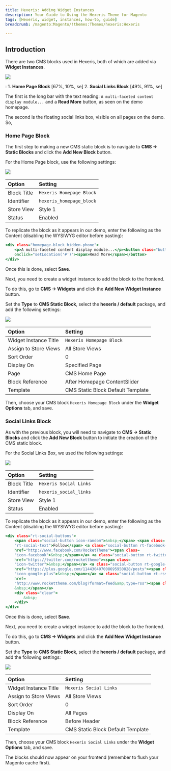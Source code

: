 ```yaml
---
title: Hexeris: Adding Widget Instances
description: Your Guide to Using the Hexeris Theme for Magento
tags: [Hexeris, widget, instances, how-to, guide]
breadcrumb: /magento:Magento/!themes:Themes/hexeris:Hexeris

---
```


Introduction
-----

There are two CMS blocks used in Hexeris, both of which are added via **Widget Instances**. 

![][demo_1]

:   1. **Home Page Block** [67%, 10%, se]
    2. **Social Links Block** [49%, 91%, se]

The first is the long bar with the text reading: `A multi-faceted content display module...` and a **Read More** button, as seen on the demo homepage. 

The second is the floating social links box, visible on all pages on the demo. So, 

### Home Page Block

The first step to making a new CMS static block is to navigate to **CMS -> Static Blocks** and click the **Add New Block** button.

For the Home Page block, use the following settings:

![][widget_1]

| Option      | Setting                  |  
| :---------- | :----------------------- |  
| Block Title | `Hexeris Homepage Block` |  
| Identifier  | `hexeris_homepage_block` |  
| Store View  | Style 1                  |  
| Status      | Enabled                  |  


To replicate the block as it appears in our demo, enter the following as the Content (disabling the WYSIWYG editor before pasting):

~~~ .html
<div class="homepage-block hidden-phone">
    <p>A multi-faceted content display module...</p><button class="button"
    onclick="setLocation('#')"><span>Read More</span></button>
</div>
~~~

Once this is done, select **Save**.

Next, you need to create a widget instance to add the block to the frontend. 

To do this, go to **CMS -> Widgets** and click the **Add New Widget Instance** button.

Set the **Type** to **CMS Static Block**, select the **hexeris / default** package, and add the following settings:

![][widget_3]

| Option                | Setting                           |  
| :-------------------- | :-------------------------------- |  
| Widget Instance Title | `Hexeris Homepage Block`          |  
| Assign to Store Views | All Store Views                   |  
| Sort Order            | 0                                 |  
| Display On            | Specified Page                    |  
| Page                  | CMS Home Page                     |  
| Block Reference       | After Homepage ContentSlider      |  
| Template              | CMS Static Block Default Template |  

Then, choose your CMS block `Hexeris Homepage Block` under the **Widget Options** tab, and save.

### Social Links Block

As with the previous block, you will need to navigate to **CMS -> Static Blocks** and click the **Add New Block** button to initiate the creation of the CMS static block.

For the Social Links Box, we used the following settings:

![][widget_2]

| Option      | Setting                  |  
| :---------- | :----------------------- |  
| Block Title | `Hexeris Social Links`   |  
| Identifier  | `hexeris_social_links`   |  
| Store View  | Style 1                  |  
| Status      | Enabled                  |  

To replicate the block as it appears in our demo, enter the following as the Content (disabling the WYSIWYG editor before pasting):

~~~ .html
<div class="rt-social-buttons">
    <span class="social-button icon-random">&nbsp;</span> <span class=
    "rt-social-text">Follow</span> <a class="social-button rt-facebook-btn"
    href="http://www.facebook.com/RocketTheme"><span class=
    "icon-facebook">&nbsp;</span></a> <a class="social-button rt-twitter-btn"
    href="https://twitter.com/rockettheme"><span class=
    "icon-twitter">&nbsp;</span></a> <a class="social-button rt-google-btn"
    href="https://plus.google.com/114430407008695950828/posts"><span class=
    "icon-google-plus">&nbsp;</span></a> <a class="social-button rt-rss-btn"
    href=
    "http://www.rockettheme.com/blog?format=feed&amp;type=rss"><span class="icon-rss">
    &nbsp;</span></a>
    <div class="clear">
        &nbsp;
    </div>
</div>
~~~

Once this is done, select **Save**.

Next, you need to create a widget instance to add the block to the frontend. 

To do this, go to **CMS -> Widgets** and click the **Add New Widget Instance** button.

Set the **Type** to **CMS Static Block**, select the **hexeris / default** package, and add the following settings:

![][widget_4]

| Option                | Setting                           |  
| :-------------------- | :-------------------------------- |  
| Widget Instance Title | `Hexeris Social Links`            |  
| Assign to Store Views | All Store Views                   |  
| Sort Order            | 0                                 |  
| Display On            | All Pages                         |  
| Block Reference       | Before Header                     |  
| Template              | CMS Static Block Default Template |  

Then, choose your CMS block `Hexeris Social Links` under the **Widget Options** tab, and save.

The blocks should now appear on your frontend (remember to flush your Magento cache first).

[widget_1]: assets/widget_1.jpeg
[widget_2]: assets/widget_2.jpeg
[widget_3]: assets/widget_3.jpeg
[widget_4]: assets/widget_4.jpeg
[demo_1]: assets/demo_1.jpg
